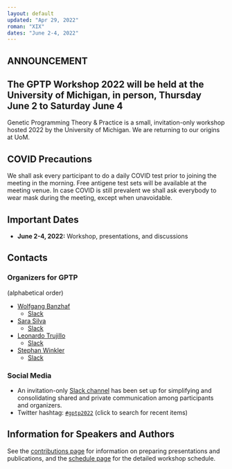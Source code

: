 ```yaml
---
layout: default
updated: "Apr 29, 2022"
roman: "XIX"
dates: "June 2-4, 2022"
---
```

## ANNOUNCEMENT
## The GPTP Workshop 2022 will be held at the University of Michigan, in person, Thursday June 2 to Saturday June 4

Genetic Programming Theory & Practice is a small, invitation-only workshop hosted 2022 by the University of Michigan. 
We are returning to our origins at UoM.

## COVID Precautions

We shall ask every participant to do a daily COVID test prior to joining the meeting in the morning. Free antigene test sets will be available at the meeting venue. In case COVID is still prevalent we shall ask everybody to wear mask during the meeting, except when unavoidable. 

## Important Dates

- **June 2-4, 2022:** Workshop, presentations, and discussions

## Contacts

### Organizers for GPTP

(alphabetical order)

- [Wolfgang Banzhaf](http://www.cse.msu.edu/~banzhafw/)
    - [Slack](https://gptp-workshops.slack.com/messages/@wolfgang/)
- [Sara Silva](https://ciencias.ulisboa.pt/en/perfil/sgsilva)
    - [Slack](https://gptp-workshops.slack.com/messages/@sara)
- [Leonardo Trujillo](https://www.researchgate.net/lab/Leonardo-Trujillo-Lab)
    - [Slack](https://gptp-workshops.slack.com/messages/@leo-itt/)
- [Stephan Winkler](http://bioinformatics.fh-hagenberg.at/site/index.php?id=36)
    - [Slack](https://gptp-workshops.slack.com/messages/@stephan/)


### Social Media

- An invitation-only [Slack channel](http://gptp-workshops.slack.com) has been set up for simplifying and consolidating shared and private communication among participants and organizers.
- Twitter hashtag: [`#gptp2022`](https://twitter.com/search?f=tweets&q=%23gptp2022) (click to search for recent items)



## Information for Speakers and Authors

See the [contributions page](contributions.html) for information on preparing presentations and publications, and the [schedule page](schedule.html) for the detailed workshop schedule.

